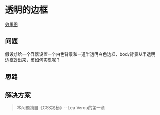 透明的边框
===

[效果图](http://dabblet.com/gist/36cebe167297d64e87108b52e63044b4)

问题
---
假设想给一个容器设置一个白色背景和一道半透明白色边框，body背景从半透明边框透出来，该如何实现呢？

思路
---


解决方案
---



> 本问题摘自《CSS揭秘》--Lea Verou的第一章